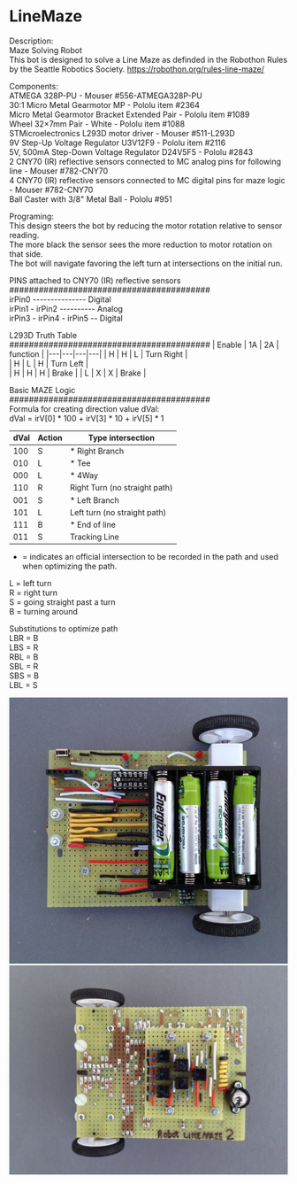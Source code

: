 # LineMaze

Description:  
Maze Solving Robot   
This bot is designed to solve a Line Maze as definded in the Robothon Rules by the Seattle Robotics Society.    https://robothon.org/rules-line-maze/  

Components:  
ATMEGA 328P-PU - Mouser #556-ATMEGA328P-PU  
30:1 Micro Metal Gearmotor MP - Pololu item #2364  
Micro Metal Gearmotor Bracket Extended Pair - Pololu item #1089  
Wheel 32×7mm Pair - White - Pololu item #1088  
STMicroelectronics L293D motor driver - Mouser #511-L293D  
9V Step-Up Voltage Regulator U3V12F9 - Pololu item #2116   
5V, 500mA Step-Down Voltage Regulator D24V5F5 - Pololu #2843  
2 CNY70 (IR) reflective sensors connected to MC analog pins for following line - Mouser #782-CNY70  
4 CNY70 (IR) reflective sensors connected to MC digital pins for maze logic - Mouser #782-CNY70  
Ball Caster with 3/8" Metal Ball - Pololu #951  


Programing:  
This design steers the bot by reducing the motor rotation relative to sensor reading.  
The more black the sensor sees the more reduction to motor rotation on that side.  
The bot will navigate favoring the left turn at intersections on the initial run.  

PINS attached to CNY70 (IR) reflective sensors  
#########################################  
                        irPin0 --------------- Digital  
              irPin1   -   irPin2 ---------- Analog   
        irPin3   -   irPin4   -    irPin5 -- Digital   

L293D Truth Table   
#########################################
| Enable | 1A | 2A | function |
|---|---|---|---|
| H | H | L | Turn Right |  
| H | L | H | Turn Left |      
| H | H | H | Brake | 
| L | X | X | Brake | 

Basic MAZE Logic  
#########################################  
Formula for creating direction value dVal:  
dVal = irV[0] * 100 + irV[3] * 10 + irV[5] * 1  

| dVal |Action | Type intersection | 
|---|---|---|
| 100 | S | * Right Branch |
| 010 | L | * Tee |
| 000 | L | * 4Way |  
| 110 | R | Right Turn (no straight path) |  
| 001 | S | * Left Branch |
| 101 | L | Left turn (no straight path) |     
| 111 | B | * End of line |
| 011 | S | Tracking Line |
* = indicates an official intersection to be recorded 
in the path and used when optimizing the path.  

L = left turn  
R = right turn  
S = going straight past a turn  
B = turning around  

Substitutions to optimize path  
LBR = B  
LBS = R  
RBL = B  
SBL = R  
SBS = B  
LBL = S  


![alt text](https://github.com/jrjennings/LineMaze/blob/master/1.jpeg?raw=true)
![alt text](https://github.com/jrjennings/LineMaze/blob/master/2.jpeg?raw=true)

